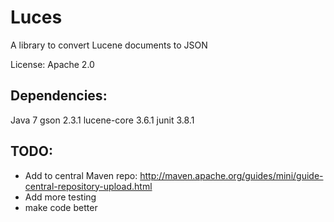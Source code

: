 Luces
============

A library to convert Lucene documents to JSON

License: Apache 2.0

Dependencies:
------------
Java 7
gson 2.3.1
lucene-core 3.6.1
junit 3.8.1

TODO: 
------------
* Add to central Maven repo: http://maven.apache.org/guides/mini/guide-central-repository-upload.html
* Add more testing
* make code better

